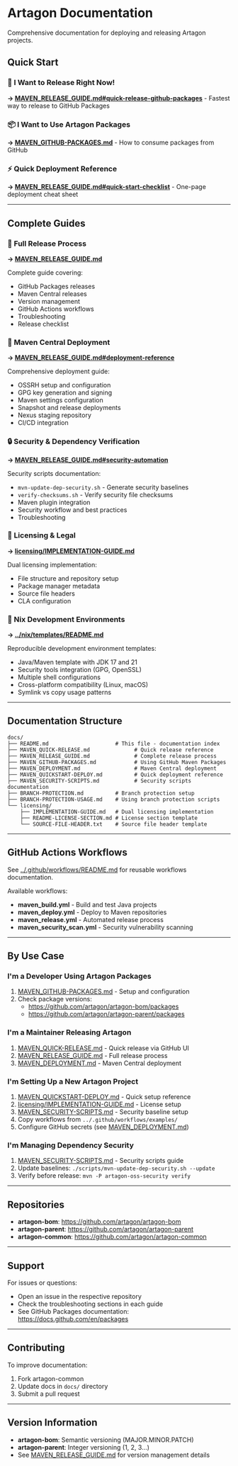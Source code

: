 # Artagon Documentation

Comprehensive documentation for deploying and releasing Artagon projects.

## Quick Start

### 🚀 I Want to Release Right Now!
**→ [MAVEN_RELEASE_GUIDE.md#quick-release-github-packages](MAVEN_RELEASE_GUIDE.md#quick-release-github-packages)** - Fastest way to release to GitHub Packages

### 📦 I Want to Use Artagon Packages
**→ [MAVEN_GITHUB-PACKAGES.md](MAVEN_GITHUB-PACKAGES.md)** - How to consume packages from GitHub

### ⚡ Quick Deployment Reference
**→ [MAVEN_RELEASE_GUIDE.md#quick-start-checklist](MAVEN_RELEASE_GUIDE.md#quick-start-checklist)** - One-page deployment cheat sheet

---

## Complete Guides

### 📖 Full Release Process
**→ [MAVEN_RELEASE_GUIDE.md](MAVEN_RELEASE_GUIDE.md)**

Complete guide covering:
- GitHub Packages releases
- Maven Central releases
- Version management
- GitHub Actions workflows
- Troubleshooting
- Release checklist

### 🚢 Maven Central Deployment
**→ [MAVEN_RELEASE_GUIDE.md#deployment-reference](MAVEN_RELEASE_GUIDE.md#deployment-reference)**

Comprehensive deployment guide:
- OSSRH setup and configuration
- GPG key generation and signing
- Maven settings configuration
- Snapshot and release deployments
- Nexus staging repository
- CI/CD integration

### 🔒 Security & Dependency Verification
**→ [MAVEN_RELEASE_GUIDE.md#security-automation](MAVEN_RELEASE_GUIDE.md#security-automation)**

Security scripts documentation:
- `mvn-update-dep-security.sh` - Generate security baselines
- `verify-checksums.sh` - Verify security file checksums
- Maven plugin integration
- Security workflow and best practices
- Troubleshooting

### 📜 Licensing & Legal
**→ [licensing/IMPLEMENTATION-GUIDE.md](licensing/IMPLEMENTATION-GUIDE.md)**

Dual licensing implementation:
- File structure and repository setup
- Package manager metadata
- Source file headers
- CLA configuration

### 🐚 Nix Development Environments
**→ [../nix/templates/README.md](../nix/templates/README.md)**

Reproducible development environment templates:
- Java/Maven template with JDK 17 and 21
- Security tools integration (GPG, OpenSSL)
- Multiple shell configurations
- Cross-platform compatibility (Linux, macOS)
- Symlink vs copy usage patterns

---

## Documentation Structure

```
docs/
├── README.md                     # This file - documentation index
├── MAVEN_QUICK-RELEASE.md              # Quick release reference
├── MAVEN_RELEASE_GUIDE.md              # Complete release process
├── MAVEN_GITHUB-PACKAGES.md            # Using GitHub Maven Packages
├── MAVEN_DEPLOYMENT.md                 # Maven Central deployment
├── MAVEN_QUICKSTART-DEPLOY.md          # Quick deployment reference
├── MAVEN_SECURITY-SCRIPTS.md           # Security scripts documentation
├── BRANCH-PROTECTION.md          # Branch protection setup
├── BRANCH-PROTECTION-USAGE.md    # Using branch protection scripts
└── licensing/
    ├── IMPLEMENTATION-GUIDE.md   # Dual licensing implementation
    ├── README-LICENSE-SECTION.md # License section template
    └── SOURCE-FILE-HEADER.txt    # Source file header template
```

---

## GitHub Actions Workflows

See [../.github/workflows/README.md](../.github/workflows/README.md) for reusable workflows documentation.

Available workflows:
- **maven_build.yml** - Build and test Java projects
- **maven_deploy.yml** - Deploy to Maven repositories
- **maven_release.yml** - Automated release process
- **maven_security_scan.yml** - Security vulnerability scanning

---

## By Use Case

### I'm a Developer Using Artagon Packages

1. [MAVEN_GITHUB-PACKAGES.md](MAVEN_GITHUB-PACKAGES.md) - Setup and configuration
2. Check package versions:
   - https://github.com/artagon/artagon-bom/packages
   - https://github.com/artagon/artagon-parent/packages

### I'm a Maintainer Releasing Artagon

1. [MAVEN_QUICK-RELEASE.md](MAVEN_QUICK-RELEASE.md) - Quick release via GitHub UI
2. [MAVEN_RELEASE_GUIDE.md](MAVEN_RELEASE_GUIDE.md) - Full release process
3. [MAVEN_DEPLOYMENT.md](MAVEN_DEPLOYMENT.md) - Maven Central deployment

### I'm Setting Up a New Artagon Project

1. [MAVEN_QUICKSTART-DEPLOY.md](MAVEN_QUICKSTART-DEPLOY.md) - Quick setup reference
2. [licensing/IMPLEMENTATION-GUIDE.md](licensing/IMPLEMENTATION-GUIDE.md) - License setup
3. [MAVEN_SECURITY-SCRIPTS.md](MAVEN_SECURITY-SCRIPTS.md) - Security baseline setup
4. Copy workflows from `../.github/workflows/examples/`
5. Configure GitHub secrets (see [MAVEN_DEPLOYMENT.md](MAVEN_DEPLOYMENT.md))

### I'm Managing Dependency Security

1. [MAVEN_SECURITY-SCRIPTS.md](MAVEN_SECURITY-SCRIPTS.md) - Security scripts guide
2. Update baselines: `./scripts/mvn-update-dep-security.sh --update`
3. Verify before release: `mvn -P artagon-oss-security verify`

---

## Repositories

- **artagon-bom**: https://github.com/artagon/artagon-bom
- **artagon-parent**: https://github.com/artagon/artagon-parent
- **artagon-common**: https://github.com/artagon/artagon-common

---

## Support

For issues or questions:
- Open an issue in the respective repository
- Check the troubleshooting sections in each guide
- See GitHub Packages documentation: https://docs.github.com/en/packages

---

## Contributing

To improve documentation:
1. Fork artagon-common
2. Update docs in `docs/` directory
3. Submit a pull request

---

## Version Information

- **artagon-bom**: Semantic versioning (MAJOR.MINOR.PATCH)
- **artagon-parent**: Integer versioning (1, 2, 3...)
- See [MAVEN_RELEASE_GUIDE.md](MAVEN_RELEASE_GUIDE.md) for version management details
